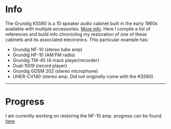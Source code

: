 # Info
The Grundig KS580 is a 10 speaker audio cabinet built in the early 1960s available with multiple accessories. [More info](https://www.example.com). Here I compile a list of references and build info chronicling my restoration of one of these cabinets and its associated electronics. This particular example has:

- Grundig NF-10 (stereo tube amp)
- Grundig HF-10 (AM FM radio)
- Grundig TM-45 (4-track player/recorder)
- Dual-1009 (record player)
- Grundig GDSM 202 (stereo microphone)
- UHER-CV140 (stereo amp. Did not originally come with the KS580)
---
# Progress
I am currently working on restoring the NF-10 amp. progress can be found [here](https://www.diyaudio.com/forums/tubes-valves/369765-grundig-nf-10-amp-restoration.html)